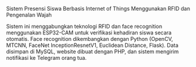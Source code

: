 Sistem Presensi Siswa Berbasis Internet of Things Menggunakan RFID dan Pengenalan Wajah

Sistem ini menggabungkan teknologi RFID dan face recognition menggunakan ESP32-CAM untuk verifikasi kehadiran siswa secara otomatis.
Face recognition dikembangkan dengan Python (OpenCV, MTCNN, FaceNet InceptionResnetV1, Euclidean Distance, Flask).
Data disimpan di MySQL, website dibuat dengan PHP, dan sistem mengirim notifikasi ke Telegram orang tua.
